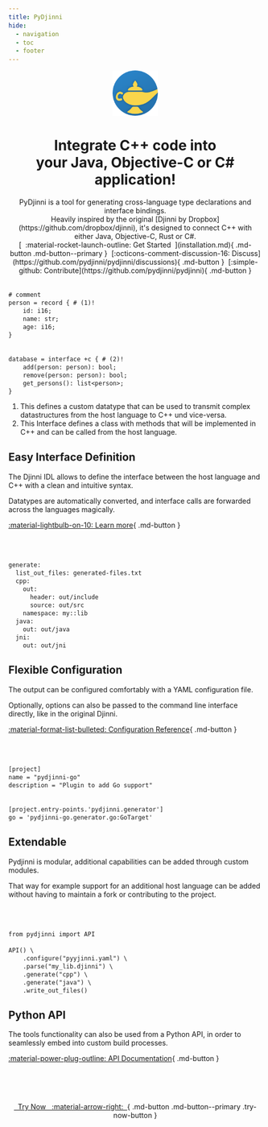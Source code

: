 ```yaml
---
title: PyDjinni
hide:
  - navigation
  - toc
  - footer
---
```

<center>

<div class="hero" markdown>

<img src="assets/logo.png" alt="logo" width="90" height="90">
<h1 class="hero-title">Integrate C++ code into<br>your Java, Objective-C or C# application!</h1>
PyDjinni is a tool for generating cross-language type declarations and interface bindings.<br>
Heavily inspired by the original [Djinni by Dropbox](https://github.com/dropbox/djinni), it's designed to connect C++ with either Java, Objective-C, Rust or C#.

<br>
[&nbsp;&nbsp;:material-rocket-launch-outline: Get Started&nbsp;&nbsp;](installation.md){ .md-button .md-button--primary }&nbsp;
[:octicons-comment-discussion-16: Discuss](https://github.com/pydjinni/pydjinni/discussions){ .md-button }&nbsp;
[:simple-github: Contribute](https://github.com/pydjinni/pydjinni){ .md-button }

</div>
</center>
<br>

```{ .djinni .text .left }
# comment
person = record { # (1)!
    id: i16;
    name: str;
    age: i16;
}


database = interface +c { # (2)!
    add(person: person): bool;
    remove(person: person): bool;
    get_persons(): list<person>;
}
```

1. This defines a custom datatype that can be used to transmit complex datastructures
   from the host language to C++ und vice-versa.
2. This Interface defines a class with methods that will be implemented in C++ and can
   be called from the host language.

## Easy Interface Definition

The Djinni IDL allows to define the interface between the host language and C++ with a clean and intuitive syntax.

Datatypes are automatically converted, and interface calls are forwarded across the languages magically.

[:material-lightbulb-on-10: Learn more](idl.md){ .md-button }

<div class="clear"></div>
<br>
<br>


```{ .yaml .left }
generate:
  list_out_files: generated-files.txt
  cpp:
    out: 
      header: out/include
      source: out/src
    namespace: my::lib
  java:
    out: out/java
  jni:
    out: out/jni
```


## Flexible Configuration

The output can be configured comfortably with a YAML configuration file.

Optionally, options can also be passed to the command line interface directly, like in the original Djinni.

[:material-format-list-bulleted: Configuration Reference](config.md){ .md-button }

<div class="clear"></div>
<br>
<br>


```{ .toml .left }
[project]
name = "pydjinni-go"
description = "Plugin to add Go support"


[project.entry-points.'pydjinni.generator']
go = 'pydjinni-go.generator.go:GoTarget'
```


## Extendable

Pydjinni is modular, additional capabilities can be added through custom modules.

That way for example support for an additional host language can be added without having to maintain a fork or contributing 
to the project.

<div class="clear"></div>
<br>
<br>


```{ .python .left }
from pydjinni import API

API() \
    .configure("pyyjinni.yaml") \
    .parse("my_lib.djinni") \
    .generate("cpp") \
    .generate("java") \
    .write_out_files()
```

## Python API

The tools functionality can also be used from a Python API, in order to seamlessly embed into custom build processes.

[:material-power-plug-outline: API Documentation](api.md){ .md-button }

<div class="clear"></div>
<br>
<br>
<br>
<center>

[&nbsp;&nbsp;Try Now &nbsp; :material-arrow-right:&nbsp;&nbsp;](installation.md){ .md-button .md-button--primary .try-now-button }

</center>
<br>
